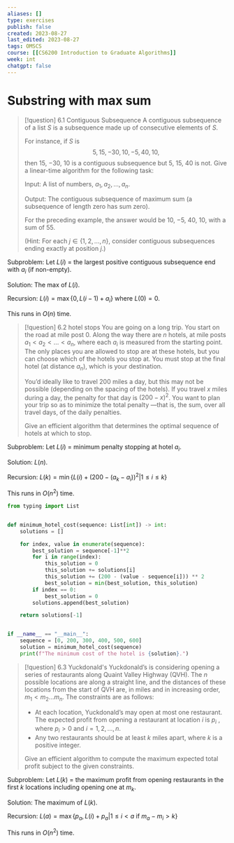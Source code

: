 ```yaml
---
aliases: []
type: exercises
publish: false
created: 2023-08-27
last_edited: 2023-08-27
tags: OMSCS
course: [[CS6200 Introduction to Graduate Algorithms]]
week: int
chatgpt: false
---
```

# Substring with max sum

>[!question] 6.1 Contiguous Subsequence
>A contiguous subsequence of a list $S$ is a subsequence made up of consecutive elements of $S$. 
>
>For instance, if $S$ is 
>$$5, 15, −30, 10, −5, 40, 10,$$ 
>then 15, −30, 10 is a contiguous subsequence but 5, 15, 40 is not. Give a linear-time algorithm for the following task: 
>
>Input: A list of numbers, $a_1, a_2, \ldots , a_n$. 
>
>Output: The contiguous subsequence of maximum sum (a subsequence of length zero has sum zero). 
>
>For the preceding example, the answer would be 10, −5, 40, 10, with a sum of 55.
>
>(Hint: For each $j \in \{1, 2, \ldots , n\}$, consider contiguous subsequences ending exactly at position $j$.)

Subproblem:
Let $L(i)$ = the largest positive contiguous subsequence end with $a_i$ (if non-empty).

Solution: 
The max of $L(i)$.

Recursion:
$L(i) = \max\{0, L(i-1) + a_i\}$
where $L(0) = 0$.

This runs in $O(n)$ time.

>[!question] 6.2 hotel stops
>You are going on a long trip. You start on the road at mile post 0. Along the way there are $n$ hotels, at mile posts $a_1 < a_2 < \ldots < a_n$, where each $a_i$ is measured from the starting point. The only places you are allowed to stop are at these hotels, but you can choose which of the hotels you stop at. You must stop at the final hotel (at distance $a_n$), which is your destination. 
>
>You’d ideally like to travel 200 miles a day, but this may not be possible (depending on the spacing of the hotels). If you travel $x$ miles during a day, the penalty for that day is $(200 − x)^2$. You want to plan your trip so as to minimize the total penalty —that is, the sum, over all travel days, of the daily penalties. 
>
>Give an efficient algorithm that determines the optimal sequence of hotels at which to stop.

Subproblem:
Let $L(i)$ = minimum penalty stopping at hotel $a_i$.

Solution: 
$L(n)$.

Recursion:
$L(k) = \min \{ L(i) + (200 - (a_k-a_i))^2 \vert 1 \leq i \leq k \}$

This runs in $O(n^2)$ time.

```python
from typing import List


def minimum_hotel_cost(sequence: List[int]) -> int:
    solutions = []

    for index, value in enumerate(sequence):
        best_solution = sequence[-1]**2
        for i in range(index):
            this_solution = 0
            this_solution += solutions[i]
            this_solution += (200 - (value - sequence[i])) ** 2
            best_solution = min(best_solution, this_solution)
        if index == 0:
            best_solution = 0
        solutions.append(best_solution)

    return solutions[-1]


if __name__ == "__main__":
    sequence = [0, 200, 300, 400, 500, 600]
    solution = minimum_hotel_cost(sequence)
    print(f"The minimum cost of the hotel is {solution}.")
```

> [!question] 6.3 Yuckdonald's
> Yuckdonald’s is considering opening a series of restaurants along Quaint Valley Highway (QVH). The $n$ possible locations are along a straight line, and the distances of these locations from the start of QVH are, in miles and in increasing order, $m_1 < m_2 \ldots  m_n$. The constraints are as follows: 
> 
> - At each location, Yuckdonald’s may open at most one restaurant. The expected profit from opening a restaurant at location $i$ is $p_i$ , where $p_i > 0$ and $i = 1, 2, . . . , n$.
> - Any two restaurants should be at least $k$ miles apart, where $k$ is a positive integer.
> 
> Give an efficient algorithm to compute the maximum expected total profit subject to the given constraints.

Subproblem:
Let $L(k)$ = the maximum profit from opening restaurants in the first $k$ locations including opening one at $m_k$.

Solution:
The maximum of $L(k)$.

Recursion:
$L(a) = \max\{p_a, L(i) + p_a | 1 \leq i < a \mbox{ if } m_a - m_i > k \}$ 

This runs in $O(n^2)$ time.

```python

```